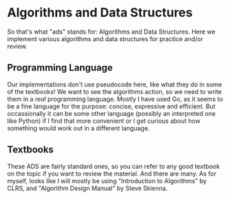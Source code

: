 # Algorithms and Data Structures

So that's what "ads" stands for: Algorithms and Data Structures.  Here we
implement various algorithms and data structures for practice and/or review.

## Programming Language

Our implementations don't use pseudocode here, like what they do in some of the
textbooks!  We want to see the algorithms action, so we need to write them in a
*real* programming language.  Mostly I have used Go, as it seems to be a fine
language for the purpose: concise, expressive and efficient.  But occassionally
it can be some other language (possibly an interpreted one like Python) if I
find that more convenient or I get curious about how something would work out
in a different language.

## Textbooks

These ADS are fairly standard ones, so you can refer to any good textbook on
the topic if you want to review the material.  And there are many.  As for
myself, looks like I will mostly be using "Introduction to Algorithms" by CLRS,
and "Algorithm Design Manual" by Steve Skienna.
